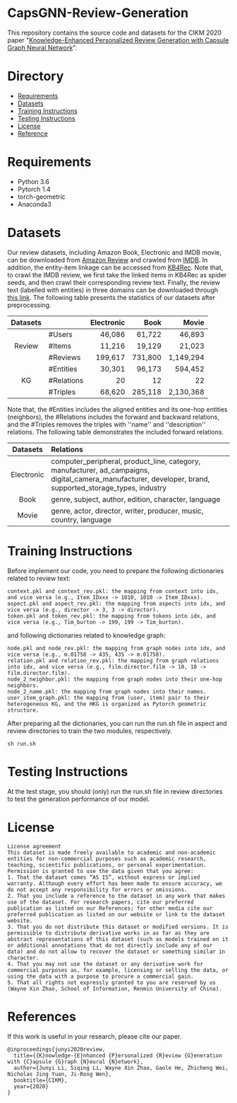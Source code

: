 # CapsGNN-Review-Generation

This repository contains the source code and datasets for the CIKM 2020 paper "[Knowledge-Enhanced Personalized Review Generation with Capsule Graph Neural Network](https://arxiv.org/abs/2010.01480)".

# Directory

- [Requirements](#Requirements)
- [Datasets](#Datasets)
- [Training Instructions](#Training-Instructions)
- [Testing Instructions](#Testing-Instructions)
- [License](#License)
- [Reference](#References)

# Requirements

- Python 3.6
- Pytorch 1.4
- torch-geometric 
- Anaconda3

# Datasets
Our review datasets, including Amazon Book, Electronic and IMDB movie, can be downloaded from [Amazon Review](http://jmcauley.ucsd.edu/data/amazon/links.html) and crawled from [IMDB](https://www.imdb.com/). In addition, the entity-item linkage can be accessed from [KB4Rec](https://github.com/RUCAIBox/KB4Rec). Note that, to crawl the IMDB review, we first take the linked items in KB4Rec as spider seeds, and then crawl their corresponding review text. Finally, the review text (labelled with entities) in three domains can be downloaded through [this link](https://drive.google.com/drive/folders/1xvAkWs8JXKRigMH68mK2zbhoqzvfcvou?usp=sharing). The following table presents the statistics of our datasets after preprocessing.

| Datasets  | | Electronic | Book | Movie |
|:----:|:----|---------:|----:|----:|
|           | #Users     | 46,086 | 61,722 |  46,893  | 
|   Review  | #Items     | 11,216 | 19,129 |  21,023   |
|           | #Reviews   | 199,617 | 731,800 | 1,149,294 |
|           | #Entities  | 30,301  | 96,173 | 594,452 |
|   KG      | #Relations | 20      | 12 | 22 |
|           | #Triples   | 68,620  | 285,118 | 2,130,368 |

Note that, the #Entities includes the aligned entities and its one-hop entities (neighbors), the #Relations includes the forward and backward relations, and the #Triples removes the triples with ''name'' and ''description'' relations. The following table demonstrates the included forward relations.

| Datasets | Relations |
|:----:|:---------|
|  Electronic  | computer_peripheral, product_line, category, manufacturer, ad_campaigns, digital_camera_manufacturer, developer, brand, supported_storage_types, industry  | 
| Book | genre, subject, author, edition, character, language |
| Movie | genre, actor, director, writer, producer, music, country, language |

# Training Instructions

Before implement our code, you need to prepare the following dictionaries related to review text:

```
context.pkl and context_rev.pkl: the mapping from context into idx, and vice versa (e.g., Item_IDxxx -> 1010, 1010 -> Item_IDxxx).
aspect.pkl and aspect_rev.pkl: the mapping from aspects into idx, and vice versa (e.g., director -> 3, 3 -> director).
token.pkl and token_rev.pkl: the mapping from tokens into idx, and vice versa (e.g., Tim_burton -> 199, 199 -> Tim_burton).
```

and following dictionaries related to knowledge graph:

```
node.pkl and node_rev.pkl: the mapping from graph nodes into idx, and vice versa (e.g., m.01758 -> 435, 435 -> m.01758).
relation.pkl and relation_rev.pkl: the mapping from graph relations into idx, and vice versa (e.g., film.director.film -> 10, 10 -> film.director.film).
node_2_neighbor.pkl: the mapping from graph nodes into their one-hop neighbors.
node_2_name.pkl: the mapping from graph nodes into their names.
user_item_graph.pkl: the mapping from (user, item) pair to their heterogeneous KG, and the HKG is organized as Pytorch geometric structure.
```

After preparing all the dictionaries, you can run the run.sh file in aspect and review directories to train the two modules, respectively. 

```
sh run.sh
```

# Testing Instructions

At the test stage, you should (only) run the run.sh file in review directories to test the generation performance of our model.

# License

```
License agreement
This dataset is made freely available to academic and non-academic entities for non-commercial purposes such as academic research, teaching, scientific publications, or personal experimentation. Permission is granted to use the data given that you agree:
1. That the dataset comes “AS IS”, without express or implied warranty. Although every effort has been made to ensure accuracy, we do not accept any responsibility for errors or omissions. 
2. That you include a reference to the dataset in any work that makes use of the dataset. For research papers, cite our preferred publication as listed on our References; for other media cite our preferred publication as listed on our website or link to the dataset website.
3. That you do not distribute this dataset or modified versions. It is permissible to distribute derivative works in as far as they are abstract representations of this dataset (such as models trained on it or additional annotations that do not directly include any of our data) and do not allow to recover the dataset or something similar in character.
4. That you may not use the dataset or any derivative work for commercial purposes as, for example, licensing or selling the data, or using the data with a purpose to procure a commercial gain.
5. That all rights not expressly granted to you are reserved by us (Wayne Xin Zhao, School of Information, Renmin University of China).
```

# References

If this work is useful in your research, please cite our paper.

```
@inproceedings{junyi2020review,
  title={{K}nowledge-{E}nhanced {P}ersonalized {R}eview {G}eneration with {C}apsule {G}raph {N}eural {N}etwork},
  author={Junyi Li, Siqing Li, Wayne Xin Zhao, Gaole He, Zhicheng Wei, Nicholas Jing Yuan, Ji-Rong Wen},
  booktitle={CIKM},
  year={2020}
}
```
